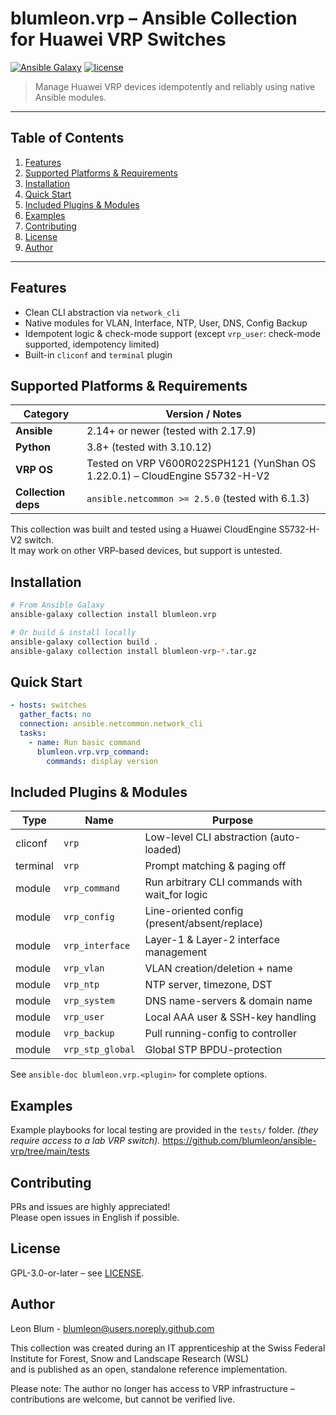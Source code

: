 # blumleon.vrp – Ansible Collection for Huawei VRP Switches
[![Ansible Galaxy](https://img.shields.io/badge/galaxy-blumleon.vrp-blue.svg)](https://galaxy.ansible.com/blumleon/vrp)
[![license](https://img.shields.io/badge/license-GPLv3-blue)](LICENSE)

> Manage Huawei VRP devices idempotently and reliably using native Ansible modules.

---

## Table of Contents

1. [Features](#features)  
2. [Supported Platforms & Requirements](#supported-platforms--requirements)  
3. [Installation](#installation)  
4. [Quick Start](#quick-start)  
5. [Included Plugins & Modules](#included-plugins--modules)  
6. [Examples](#examples)  
7. [Contributing](#contributing)  
8. [License](#license)  
9. [Author](#author)  

---

## Features

- Clean CLI abstraction via `network_cli`
- Native modules for VLAN, Interface, NTP, User, DNS, Config Backup
- Idempotent logic & check-mode support  (except `vrp_user`: check-mode supported, idempotency limited)
- Built-in `cliconf` and `terminal` plugin

## Supported Platforms & Requirements

| Category             | Version / Notes                                                                  |
|----------------------|----------------------------------------------------------------------------------|
| **Ansible**          | 2.14+ or newer (tested with 2.17.9)                                              |
| **Python**           | 3.8+ (tested with 3.10.12)                                                       |
| **VRP OS**           | Tested on VRP V600R022SPH121 (YunShan OS 1.22.0.1) – CloudEngine S5732-H-V2      |
| **Collection deps**  | `ansible.netcommon >= 2.5.0` (tested with 6.1.3)                                 |

This collection was built and tested using a Huawei CloudEngine S5732-H-V2 switch.  
It may work on other VRP-based devices, but support is untested.

## Installation

```bash
# From Ansible Galaxy
ansible-galaxy collection install blumleon.vrp

# Or build & install locally
ansible-galaxy collection build .
ansible-galaxy collection install blumleon-vrp-*.tar.gz
```

## Quick Start

```yaml
- hosts: switches
  gather_facts: no
  connection: ansible.netcommon.network_cli
  tasks:
    - name: Run basic command
      blumleon.vrp.vrp_command:
        commands: display version
```

## Included Plugins & Modules

| Type     | Name           | Purpose                                        |
|----------|----------------|------------------------------------------------|
| cliconf  | `vrp`          | Low-level CLI abstraction (auto-loaded)        |
| terminal | `vrp`          | Prompt matching & paging off                   |
| module   | `vrp_command`  | Run arbitrary CLI commands with wait_for logic |
| module   | `vrp_config`   | Line-oriented config (present/absent/replace)  |
| module   | `vrp_interface`| Layer-1 & Layer-2 interface management         |
| module   | `vrp_vlan`     | VLAN creation/deletion + name                  |
| module   | `vrp_ntp`      | NTP server, timezone, DST                      |
| module   | `vrp_system`   | DNS name-servers & domain name                 |
| module   | `vrp_user`     | Local AAA user & SSH-key handling              |
| module   | `vrp_backup`   | Pull running-config to controller              |
| module   | `vrp_stp_global` | Global STP BPDU-protection                   |

See `ansible-doc blumleon.vrp.<plugin>` for complete options.

## Examples

Example playbooks for local testing are provided in the `tests/` folder.
*(they require access to a lab VRP switch).*
https://github.com/blumleon/ansible-vrp/tree/main/tests

## Contributing

PRs and issues are highly appreciated!  
Please open issues in English if possible.  

## License

GPL-3.0-or-later – see [LICENSE](LICENSE).

## Author

Leon Blum - <blumleon@users.noreply.github.com>

This collection was created during an IT apprenticeship at the Swiss Federal Institute for Forest, Snow and Landscape Research (WSL)  
and is published as an open, standalone reference implementation.

Please note: The author no longer has access to VRP infrastructure – contributions are welcome, but cannot be verified live.
